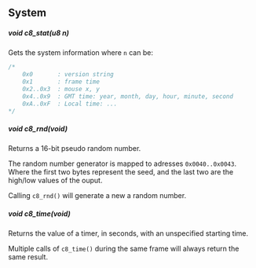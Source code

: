 ## System

##### void c8_stat(u8 n)
Gets the system information where `n` can be:

```c
/*
    0x0       : version string
    0x1       : frame time
    0x2..0x3  : mouse x, y
    0x4..0x9  : GMT time: year, month, day, hour, minute, second
    0xA..0xF  : Local time: ...
*/
```

##### void c8_rnd(void)
Returns a 16-bit pseudo random number.

The random number generator is mapped to adresses `0x0040..0x0043`. Where the first two bytes represent the seed, and the last two are the high/low values of the ouput.

Calling `c8_rnd()` will generate a new a random number.

##### void c8_time(void)
Returns the value of a timer, in seconds, with an unspecified starting time.

Multiple calls of `c8_time()` during the same frame will always return the same result.